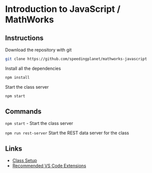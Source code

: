 # Introduction to JavaScript / MathWorks

## Instructions

Download the repository with git

```bash
git clone https://github.com/speedingplanet/mathworks-javascript
```

Install all the dependencies

```bash
npm install
```

Start the class server

```bash
npm start
```

## Commands

`npm start` - Start the class server  

`npm run rest-server` Start the REST data server for the class

## Links

- [Class Setup](https://github.com/speedingplanet/class-setup/blob/master/general-setup.md)
- [Recommended VS Code Extensions](https://github.com/speedingplanet/class-setup/blob/master/vs-code-extensions.md)

